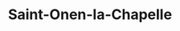 ---
title: Saint-Onen-la-Chapelle
url: /saint-onen-la-chapelle/
latitude: 48.158
longitude: -2.195
---
